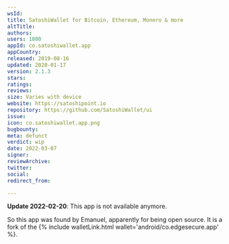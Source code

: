 ```yaml
---
wsId: 
title: SatoshiWallet for Bitcoin, Ethereum, Monero & more
altTitle: 
authors: 
users: 1000
appId: co.satoshiwallet.app
appCountry: 
released: 2019-08-16
updated: 2020-01-17
version: 2.1.3
stars: 
ratings: 
reviews: 
size: Varies with device
website: https://satoshipoint.io
repository: https://github.com/SatoshiWallet/ui
issue: 
icon: co.satoshiwallet.app.png
bugbounty: 
meta: defunct
verdict: wip
date: 2022-03-07
signer: 
reviewArchive: 
twitter: 
social: 
redirect_from: 

---
```


**Update 2022-02-20**: This app is not available anymore.

So this app was found by Emanuel, apparently for being open source. It is a fork
of the {% include walletLink.html wallet='android/co.edgesecure.app' %}.
